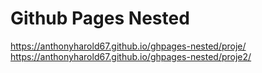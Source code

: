 # Github Pages Nested

https://anthonyharold67.github.io/ghpages-nested/proje/
https://anthonyharold67.github.io/ghpages-nested/proje2/
